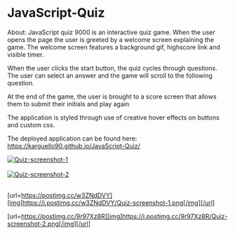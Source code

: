 # JavaScript-Quiz

About: JavaScript quiz 9000 is an interactive quiz game. When the user opens the page the user is greeted by a welcome screen explaining the game.
The welcome screen features a background gif, highscore link and visible timer.

When the user clicks the start button, the quiz cycles through questions.
The user can select an answer and the game will scroll to the following question.

At the end of the game, the user is brought to a score screen that allows them to submit their initials and play again

The application is styled through use of creative hover effects on buttons and custom css.

The deployed application can be found here: https://karguello90.github.io/JavaScript-Quiz/

<a href="https://postimg.cc/w3ZNdDVY" target="_blank"><img src="https://i.postimg.cc/w3ZNdDVY/Quiz-screenshot-1.png" alt="Quiz-screenshot-1"/></a><br/><br/>
<a href="https://postimg.cc/9r97Xz8R" target="_blank"><img src="https://i.postimg.cc/9r97Xz8R/Quiz-screenshot-2.png" alt="Quiz-screenshot-2"/></a><br/><br/>

[url=https://postimg.cc/w3ZNdDVY][img]https://i.postimg.cc/w3ZNdDVY/Quiz-screenshot-1.png[/img][/url]

[url=https://postimg.cc/9r97Xz8R][img]https://i.postimg.cc/9r97Xz8R/Quiz-screenshot-2.png[/img][/url]

